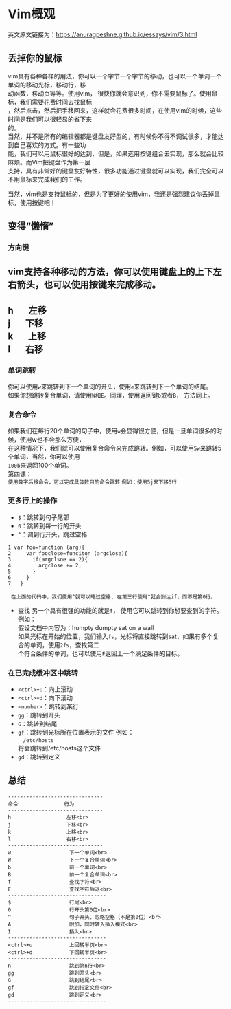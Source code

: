 # Vim概观
英文原文链接为：https://anuragpeshne.github.io/essays/vim/3.html
## 丢掉你的鼠标
vim具有各种各样的用法，你可以一个字节一个字节的移动，也可以一个单词一个单词的移动光标，移动行，移<br>
动函数，移动页等等。使用vim， 很快你就会意识到，你不需要鼠标了。使用鼠标，我们需要花费时间去找鼠标<br>
，然后点击，然后把手移回来，这样就会花费很多时间，在使用vim的时候，这些时间是我们可以很轻易的省下来<br>
的。<br>
当然，并不是所有的编辑器都是键盘友好型的，有时候你不得不调试很多，才能达到自己喜欢的方式。有一些功<br>
能，我们可以用鼠标很好的达到，但是，如果选用按键组合去实现，那么就会比较麻烦。而Vim把键盘作为第一层<br>
支持，具有非常好的键盘友好特性，很多功能通过键盘就可以实现，我们完全可以不用鼠标来完成我们的工作。<br>

当然，vim也是支持鼠标的，但是为了更好的使用vim，我还是强烈建议你丢掉鼠标，使用按键吧！<br>

## 变得“懒惰”
### 方向键
vim支持各种移动的方法，你可以使用键盘上的上下左右箭头，也可以使用按键来完成移动。<br>
-----------
h       左移<br>
j       下移<br>
k       上移<br>
l       右移<br>
-----------

### 单词跳转
你可以使用`w`来跳转到下一个单词的开头，使用`e`来跳转到下一个单词的结尾。<br>
如果你想跳转复合单词，请使用`W`和`E`。同理，使用返回键`b`或者`B`， 方法同上。<br>

### 复合命令
如果我们在每行20个单词的句子中，使用`w`会显得很方便，但是一旦单词很多的时候，使用w也不会那么方便，<br>
在这种情况下，我们就可以使用复合命令来完成跳转。例如，可以使用`5w`来跳转5个单词，当然，你可以使用<br>
`100b`来返回100个单词。<br>
第四课：<br>
`使用数字后接命令，可以完成具体数目的命令跳转`
`例如：使用5j来下移5行`

### 更多行上的操作
* `$`：跳转到句子尾部
* `0`：跳转到每一行的开头
* `^`：调到行开头，跳过空格
```
1 var foo=function (arg){
2     var fooclose=funciton (argclose){
3       if(argclsoe == 2){
4         argclose += 2;
5       }
6     }
7   }
   
 在上面的代码中，我们使用^就可以略过空格, 在第三行使用^就会到达if，而不是第0行。
 ```
 * 查找
 另一个具有很强的功能的就是`f`， 使用它可以跳转到你想要查到的字符。<br>
 例如：<br>
 假设文档中内容为：humpty dumpty sat on a wall<br>
 如果光标在开始的位置，我们输入`fs`，光标将直接跳转到sat，如果有多个复合的单词，使用`2fs`，查找第二<br>
 个符合条件的单词，也可以使用`F`返回上一个满足条件的目标。
 
 ### 在已完成缓冲区中跳转
 * `<ctrl>+u`：向上滚动
 * `<ctrl>+d`：向下滚动
 * `<number>`：跳转到某行
 * `gg`：跳转到开头
 * `G`：跳转到结尾
 * `gf`：跳转到光标所在位置表示的文件
 例如：<br>
    `/etc/hosts`<br>
 将会跳转到/etc/hosts这个文件<br>
 * `gd`：跳转到定义
 
 ## 总结
 ```
 -------------------------------
 命令               行为
 -------------------------------
 h                  左移<br>
 j                  下移<br>
 k                  上移<br>
 l                  右移<br>
 -------------------------------
 w                   下一个单词<br>
 W                   下一个复合单词<br>
 b                   前一个单词<br>
 B                   前一个复合单词<br>
 f                   查找字符<br>
 F                   查找字符后退<br>
 --------------------------------
 $                   行尾<br>
 0                   行开头第0位<br>
 ^                   句子开头，忽略空格（不是第0位）<br>
 A                   附加，同时转入插入模式<br>
 I                   插入<br>
 --------------------------------
 <ctrl>+u            上回转半页<br>
 <ctrl>+d            下回转半页<br>
 --------------------------------
 n                   跳到第n行<br>
 gg                  跳到开头<br>
 G                   跳到结尾<br>
 gf                  跳到指定文件<br>
 gd                  跳到定义<br>
 --------------------------------
```
